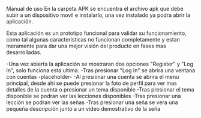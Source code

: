 Manual de uso
En la carpeta APK se encuentra el archivo apk que debe subir a un dispositivo movil e instalarlo,
una vez instalado ya podra abrir la aplicación.

Esta aplicación es un prototipo funcional para validar su funcionamiento, como tal algunas caracteristicas no 
funcionan completamente y estan meramente para dar una mejor visión del producto en fases mas desarrolladas.

-Una vez abierta la aplicación se mostraran dos opciones "Register" y "Log In", solo funciona esta ultima.
-Tras presionar "Log In" se abrira una ventana con cuentas -placeholder-
-Al presionar una cuenta se abrira el menu principal, desde ahi se puede presionar la foto de perfil para ver mas 
detalles de la cuenta o presionar un tema disponible
-Tras presionar el tema disponible se podran ver las lecciones disponibles
-Tras presionar una lección se podran ver las señas
-Tras presionar una seña se vera una pequeña descripción junto a un video demostrativo de la seña

